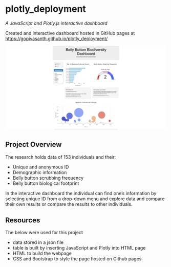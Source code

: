 # plotly_deployment
_A JavaScript and Plotly.js interactive dashboard_

Created and interactive dashboard hosted in GitHub pages at
https://gopivasanth.github.io/plotly_deployment/

![Dashboard Preview_](https://github.com/gopivasanth/plotly_deployment/blob/3b9d6e91e3a4f596d2eacfdbe62e7c0c209fdabf/Bellybutton-Biodiversity.png)

## Project Overview

The research holds data of 153 individuals and their:
-   Unique and anonymous ID
-   Demographic information
-   Belly button scrubbing frequency
-   Belly button biological footprint

In the interactive dashboard the individual can find one’s information by selecting unique ID from a drop-down menu and explore data and compare their own results or compare the results to other individuals. 
  
## Resources
The below were used for this project
-   data stored in a json file 
-   table is built by inserting JavaScript and  Plotly into HTML page 
-   HTML to build the webpage 
-   CSS and Bootstrap to style the page hosted on Github pages

